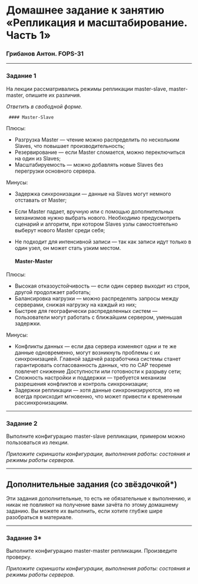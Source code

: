 # Домашнее задание к занятию «Репликация и масштабирование. Часть 1»
### Грибанов Антон. FOPS-31

---

### Задание 1

На лекции рассматривались режимы репликации master-slave, master-master, опишите их различия.

*Ответить в свободной форме.*

     #### Master-Slave
Плюсы:
* Разгрузка Master — чтение можно распределить по нескольким Slaves, что повышает производительность;
* Резервирование — если Master сломается, можно переключиться на один из Slaves;
* Масштабируемость — можно добавлять новые Slaves без перегрузки основного сервера.

Минусы:
* Задержка синхронизации — данные на Slaves могут немного отставать от Master;
* Если Master падает, вручную или с помощью дополнительных механизмов нужно выбрать нового. Необходимо предусмотреть сценарий и алгоритм, при котором Slaves узлы самостоятельно выберут нового Master среди себя;
* Не подходит для интенсивной записи — так как записи идут только в один узел, он может стать узким местом.

     #### Master-Master
Плюсы:
* Высокая отказоустойчивость — если один сервер выходит из строя, другой продолжает работать;
* Балансировка нагрузки — можно распределять запросы между серверами, снижая нагрузку на каждый из них;
* Быстрее для географически распределенных систем — пользователи могут работать с ближайшим сервером, уменьшая задержки.

Минусы:
* Конфликты данных — если два сервера изменяют одни и те же данные одновременно, могут возникнуть проблемы с их синхронизацией. Главной задачей разработчика системы станет гарантировать согласованность данных, что по CAP теореме повлечет снижение Доступности или готовности к разрыву сети;
* Сложность настройки и поддержки — требуется механизм разрешения конфликтов и контроль синхронизации;
* Задержки репликации — хотя данные синхронизируются, это не всегда происходит мгновенно, что может привести к временным рассинхронизациям.


---

### Задание 2

Выполните конфигурацию master-slave репликации, примером можно пользоваться из лекции.

*Приложите скриншоты конфигурации, выполнения работы: состояния и режимы работы серверов.*

---

## Дополнительные задания (со звёздочкой*)
Эти задания дополнительные, то есть не обязательные к выполнению, и никак не повлияют на получение вами зачёта по этому домашнему заданию. Вы можете их выполнить, если хотите глубже шире разобраться в материале.

---

### Задание 3* 

Выполните конфигурацию master-master репликации. Произведите проверку.

*Приложите скриншоты конфигурации, выполнения работы: состояния и режимы работы серверов.*
